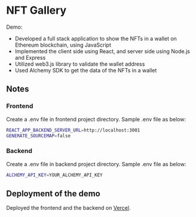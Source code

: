 # NFT Gallery

Demo:

- Developed a full stack application to show the NFTs in a wallet on Ethereum blockchain, using JavaScript
- Implemented the client side using React, and server side using Node.js and Express
- Utilized web3.js library to validate the wallet address
- Used Alchemy SDK to get the data of the NFTs in a wallet

## Notes

### Frontend

Create a .env file in frontend project directory. Sample .env file as below:

```sh
REACT_APP_BACKEND_SERVER_URL=http://localhost:3001
GENERATE_SOURCEMAP=false
```

### Backend

Create a .env file in backend project directory. Sample .env file as below:

```sh
ALCHEMY_API_KEY=YOUR_ALCHEMY_API_KEY
```

## Deployment of the demo

Deployed the frontend and the backend on [Vercel](https://vercel.com/).
